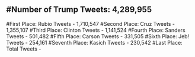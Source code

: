 #Number of Trump Tweets: 4,289,955
---
#First Place: Rubio Tweets - 1,710,547
#Second Place: Cruz Tweets - 1,355,107
#Third Place: Clinton Tweets - 1,141,524
#Fourth Place: Sanders Tweets - 501,482
#Fifth Place: Carson Tweets - 331,505
#Sixth Place: Jeb! Tweets - 254,161
#Seventh Place: Kasich Tweets - 230,542
#Last Place: Total Tweets -  
